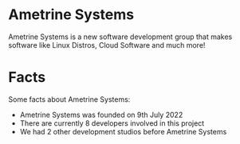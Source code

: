 # Ametrine Systems
Ametrine Systems is a new software development group that makes software like Linux Distros, Cloud Software and much more!

# Facts
Some facts about Ametrine Systems:

* Ametrine Systems was founded on 9th July 2022
* There are currently 8 developers involved in this project
* We had 2 other development studios before Ametrine Systems
